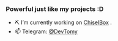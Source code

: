 ### Powerful just like my projects :D


- ⛏️ I’m currently working on [ChiselBox](https://github.com/DevTomy/ChiselBox) .
- 📫 Telegram: [@DevTomy](https://t.me/DevTomy) 

